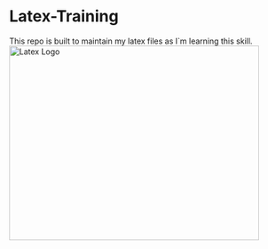 # Latex-Training
This repo is built to maintain my latex files as I`m learning this skill.
<br >
<img src="https://cdn.hashnode.com/res/hashnode/image/upload/v1622645677746/2cGI9JRa_.png?auto=compress,format&format=webp" alt="Latex Logo" width="450" height="350">
